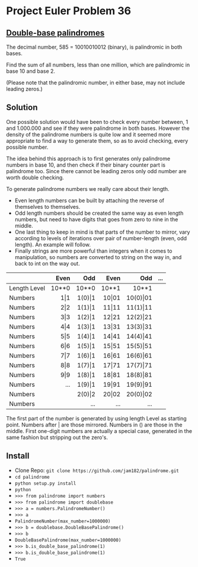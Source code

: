 Project Euler Problem 36
========================
[Double-base palindromes](https://projecteuler.net/problem=36)
-------------------------
The decimal number, 585 = 10010010012 (binary), is palindromic in both bases.

Find the sum of all numbers, less than one million, which are palindromic
in base 10 and base 2.

(Please note that the palindromic number, in either base, may not include
leading zeros.)

Solution
--------
One possible solution would have been to check every number between,
1 and 1.000.000 and see if they were palindrome in both bases.
However the density of the palindrome numbers is quite low and it seemed
more appropriate to find a way to generate them, so as to avoid checking,
every possible number.

The idea behind this approach is to first generates only palindrome numbers
in base 10, and then check if their binary counter part is palindrome too.
Since there cannot be leading zeros only odd number are worth double checking.

To generate palindrome numbers we really care about their length.
- Even length numbers can be built by attaching the reverse of themselves to
themselves.
- Odd length numbers should be created the same way as even length numbers,
but need to have digits that goes from zero to nine in the middle.
- One last thing to keep in mind is that parts of the number to mirror, vary
according to levels of iterations over pair of number-length (even, odd length).
An example will follow.
- Finally strings are more powerful than integers when it comes to manipulation,
so numbers are converted to string on the way in, and back to int on the way out.

|               | Even           | Odd       | Even   | Odd       | ...       |
| ------------- | --------------:| ---------:| ------:| ---------:| ---------:|
| Length Level  | 10**0          | 10**0     | 10**1  | 10**1     |           |
| Numbers       | 1\|1           | 1(0)\|1   | 10\|01 | 10(0)\|01 |           |
| Numbers       | 2\|2           | 1(1)\|1   | 11\|11 | 11(1)\|11 |           |
| Numbers       | 3\|3           | 1(2)\|1   | 12\|21 | 12(2)\|21 |           |
| Numbers       | 4\|4           | 1(3)\|1   | 13\|31 | 13(3)\|31 |           |
| Numbers       | 5\|5           | 1(4)\|1   | 14\|41 | 14(4)\|41 |           |
| Numbers       | 6\|6           | 1(5)\|1   | 15\|51 | 15(5)\|51 |           |
| Numbers       | 7\|7           | 1(6)\|1   | 16\|61 | 16(6)\|61 |           |
| Numbers       | 8\|8           | 1(7)\|1   | 17\|71 | 17(7)\|71 |           |
| Numbers       | 9\|9           | 1(8)\|1   | 18\|81 | 18(8)\|81 |           |
| Numbers       | ...            | 1(9)\|1   | 19\|91 | 19(9)\|91 |           |
| Numbers       |                | 2(0)\|2   | 20\|02 | 20(0)\|02 |           |
| Numbers       |                | ...       | ...    | ...       |           |

The first part of the number is generated by using length Level as starting point.
Numbers after \| are those mirrored. Numbers in () are those in the middle.
First one-digit numbers are actually a special case, generated in the same fashion
but stripping out the zero's.

Install
--------
- Clone Repo: ```git clone https://github.com/jam182/palindrome.git```
- ```cd palindrome```
- ```python setup.py install```
- ```python```
- ```>>> from palindrome import numbers```
- ```>>> from palindrome import doublebase```
- ```>>> a = numbers.PalindromeNumber()```
- ```>>> a```
- ```PalindromeNumber(max_number=1000000)```
- ```>>> b = doublebase.DoubleBasePalindrome()```
- ```>>> b```
- ```DoubleBasePalindrome(max_number=1000000)```
- ```>>> b.is_double_base_palindrome(1)```
- ```>>> b.is_double_base_palindrome(1)```
- ```True```
